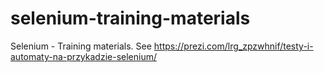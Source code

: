 # selenium-training-materials
Selenium - Training materials. See https://prezi.com/lrg_zpzwhnif/testy-i-automaty-na-przykadzie-selenium/
